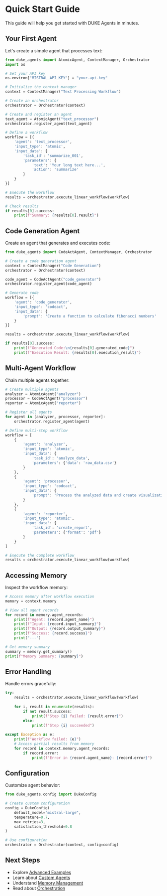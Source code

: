 # Quick Start Guide

This guide will help you get started with DUKE Agents in minutes.

## Your First Agent

Let's create a simple agent that processes text:

```python
from duke_agents import AtomicAgent, ContextManager, Orchestrator
import os

# Set your API key
os.environ["MISTRAL_API_KEY"] = "your-api-key"

# Initialize the context manager
context = ContextManager("Text Processing Workflow")

# Create an orchestrator
orchestrator = Orchestrator(context)

# Create and register an agent
text_agent = AtomicAgent("text_processor")
orchestrator.register_agent(text_agent)

# Define a workflow
workflow = [{
    'agent': 'text_processor',
    'input_type': 'atomic',
    'input_data': {
        'task_id': 'summarize_001',
        'parameters': {
            'text': 'Your long text here...',
            'action': 'summarize'
        }
    }
}]

# Execute the workflow
results = orchestrator.execute_linear_workflow(workflow)

# Check results
if results[0].success:
    print(f"Summary: {results[0].result}")
```

## Code Generation Agent

Create an agent that generates and executes code:

```python
from duke_agents import CodeActAgent, ContextManager, Orchestrator

# Create a code generation agent
context = ContextManager("Code Generation")
orchestrator = Orchestrator(context)

code_agent = CodeActAgent("code_generator")
orchestrator.register_agent(code_agent)

# Generate code
workflow = [{
    'agent': 'code_generator',
    'input_type': 'codeact',
    'input_data': {
        'prompt': 'Create a function to calculate fibonacci numbers'
    }
}]

results = orchestrator.execute_linear_workflow(workflow)

if results[0].success:
    print(f"Generated Code:\n{results[0].generated_code}")
    print(f"Execution Result: {results[0].execution_result}")
```

## Multi-Agent Workflow

Chain multiple agents together:

```python
# Create multiple agents
analyzer = AtomicAgent("analyzer")
processor = CodeActAgent("processor")
reporter = AtomicAgent("reporter")

# Register all agents
for agent in [analyzer, processor, reporter]:
    orchestrator.register_agent(agent)

# Define multi-step workflow
workflow = [
    {
        'agent': 'analyzer',
        'input_type': 'atomic',
        'input_data': {
            'task_id': 'analyze_data',
            'parameters': {'data': 'raw_data.csv'}
        }
    },
    {
        'agent': 'processor',
        'input_type': 'codeact',
        'input_data': {
            'prompt': 'Process the analyzed data and create visualizations'
        }
    },
    {
        'agent': 'reporter',
        'input_type': 'atomic',
        'input_data': {
            'task_id': 'create_report',
            'parameters': {'format': 'pdf'}
        }
    }
]

# Execute the complete workflow
results = orchestrator.execute_linear_workflow(workflow)
```

## Accessing Memory

Inspect the workflow memory:

```python
# Access memory after workflow execution
memory = context.memory

# View all agent records
for record in memory.agent_records:
    print(f"Agent: {record.agent_name}")
    print(f"Input: {record.input_summary}")
    print(f"Output: {record.output_summary}")
    print(f"Success: {record.success}")
    print("---")

# Get memory summary
summary = memory.get_summary()
print(f"Memory Summary: {summary}")
```

## Error Handling

Handle errors gracefully:

```python
try:
    results = orchestrator.execute_linear_workflow(workflow)
    
    for i, result in enumerate(results):
        if not result.success:
            print(f"Step {i} failed: {result.error}")
        else:
            print(f"Step {i} succeeded")
            
except Exception as e:
    print(f"Workflow failed: {e}")
    # Access partial results from memory
    for record in context.memory.agent_records:
        if record.error:
            print(f"Error in {record.agent_name}: {record.error}")
```

## Configuration

Customize agent behavior:

```python
from duke_agents.config import DukeConfig

# Create custom configuration
config = DukeConfig(
    default_model="mistral-large",
    temperature=0.7,
    max_retries=3,
    satisfaction_threshold=0.8
)

# Use configuration
orchestrator = Orchestrator(context, config=config)
```

## Next Steps

- Explore [Advanced Examples](examples.md)
- Learn about [Custom Agents](agents.md)
- Understand [Memory Management](memory.md)
- Read about [Orchestration](orchestration.md)